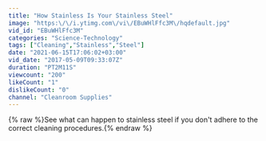 ```yaml
---
title: "How Stainless Is Your Stainless Steel"
image: "https:\/\/i.ytimg.com\/vi\/EBuWHlFfc3M\/hqdefault.jpg"
vid_id: "EBuWHlFfc3M"
categories: "Science-Technology"
tags: ["Cleaning","Stainless","Steel"]
date: "2021-06-15T17:06:02+03:00"
vid_date: "2017-05-09T09:33:07Z"
duration: "PT2M11S"
viewcount: "200"
likeCount: "1"
dislikeCount: "0"
channel: "Cleanroom Supplies"
---
```

{% raw %}See what can happen to stainless steel if you don't adhere to the correct cleaning procedures.{% endraw %}
